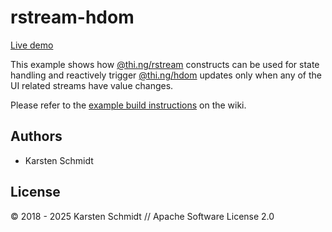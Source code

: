 # rstream-hdom

[Live demo](https://demo.thi.ng/umbrella/rstream-hdom/)

This example shows how
[@thi.ng/rstream](https://github.com/thi-ng/umbrella/tree/develop/packages/rstream)
constructs can be used for state handling and reactively trigger
[@thi.ng/hdom](https://github.com/thi-ng/umbrella/tree/develop/packages/hdom)
updates only when any of the UI related streams have value changes.

Please refer to the [example build
instructions](https://github.com/thi-ng/umbrella/wiki/Example-build-instructions)
on the wiki.

## Authors

- Karsten Schmidt

## License

&copy; 2018 - 2025 Karsten Schmidt // Apache Software License 2.0
